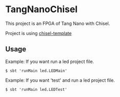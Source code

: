 TangNanoChisel
=======================

This project is an FPGA of Tang Nano with Chisel.

Project is using [chisel-template](https://github.com/freechipsproject/chisel-template)

## Usage
Example: If you want run a led project file.

    $ sbt 'runMain led.LEDMain'

Example: If you want 'test' and run a led project file.

    $ sbt 'runMain led.LEDTest'